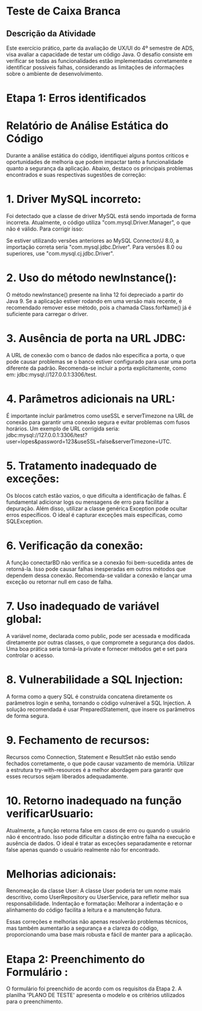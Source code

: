 # Teste de Caixa Branca

## Descrição da Atividade

Este exercício prático, parte da avaliação de UX/UI do 4º semestre de ADS, visa avaliar a capacidade de testar um código Java. O desafio consiste em verificar se todas as funcionalidades estão implementadas corretamente e identificar possíveis falhas, considerando as limitações de informações sobre o ambiente de desenvolvimento.


# **Etapa 1: Erros identificados**

# Relatório de Análise Estática do Código
Durante a análise estática do código, identifiquei alguns pontos críticos e oportunidades de melhoria que podem impactar tanto a funcionalidade quanto a segurança da aplicação. Abaixo, destaco os principais problemas encontrados e suas respectivas sugestões de correção:



# 1. Driver MySQL incorreto:
Foi detectado que a classe de driver MySQL está sendo importada de forma incorreta. Atualmente, o código utiliza "com.mysql.Driver.Manager", o que não é válido. Para corrigir isso:

Se estiver utilizando versões anteriores ao MySQL Connector/J 8.0, a importação correta seria "com.mysql.jdbc.Driver".
Para versões 8.0 ou superiores, use "com.mysql.cj.jdbc.Driver".

# 2. Uso do método newInstance():
O método newInstance() presente na linha 12 foi depreciado a partir do Java 9. Se a aplicação estiver rodando em uma versão mais recente, é recomendado remover esse método, pois a chamada Class.forName() já é suficiente para carregar o driver.

# 3. Ausência de porta na URL JDBC:
A URL de conexão com o banco de dados não especifica a porta, o que pode causar problemas se o banco estiver configurado para usar uma porta diferente da padrão. Recomenda-se incluir a porta explicitamente, como em:
jdbc:mysql://127.0.0.1:3306/test.

# 4. Parâmetros adicionais na URL:
É importante incluir parâmetros como useSSL e serverTimezone na URL de conexão para garantir uma conexão segura e evitar problemas com fusos horários. Um exemplo de URL corrigida seria:
jdbc:mysql://127.0.0.1:3306/test?user=lopes&password=123&useSSL=false&serverTimezone=UTC.

# 5. Tratamento inadequado de exceções:
Os blocos catch estão vazios, o que dificulta a identificação de falhas. É fundamental adicionar logs ou mensagens de erro para facilitar a depuração. Além disso, utilizar a classe genérica Exception pode ocultar erros específicos. O ideal é capturar exceções mais específicas, como SQLException.

# 6. Verificação da conexão:
A função conectarBD não verifica se a conexão foi bem-sucedida antes de retorná-la. Isso pode causar falhas inesperadas em outros métodos que dependem dessa conexão. Recomenda-se validar a conexão e lançar uma exceção ou retornar null em caso de falha.

# 7. Uso inadequado de variável global:
A variável nome, declarada como public, pode ser acessada e modificada diretamente por outras classes, o que compromete a segurança dos dados. Uma boa prática seria torná-la private e fornecer métodos get e set para controlar o acesso.

# 8. Vulnerabilidade a SQL Injection:
A forma como a query SQL é construída concatena diretamente os parâmetros login e senha, tornando o código vulnerável a SQL Injection. A solução recomendada é usar PreparedStatement, que insere os parâmetros de forma segura.

# 9. Fechamento de recursos:
Recursos como Connection, Statement e ResultSet não estão sendo fechados corretamente, o que pode causar vazamento de memória. Utilizar a estrutura try-with-resources é a melhor abordagem para garantir que esses recursos sejam liberados adequadamente.

# 10. Retorno inadequado na função verificarUsuario:
Atualmente, a função retorna false em casos de erro ou quando o usuário não é encontrado. Isso pode dificultar a distinção entre falha na execução e ausência de dados. O ideal é tratar as exceções separadamente e retornar false apenas quando o usuário realmente não for encontrado.

# Melhorias adicionais:

Renomeação da classe User: A classe User poderia ter um nome mais descritivo, como UserRepository ou UserService, para refletir melhor sua responsabilidade.
Indentação e formatação: Melhorar a indentação e o alinhamento do código facilita a leitura e a manutenção futura.

Essas correções e melhorias não apenas resolverão problemas técnicos, mas também aumentarão a segurança e a clareza do código, proporcionando uma base mais robusta e fácil de manter para a aplicação.

# **Etapa 2: Preenchimento do Formulário :**

O formulário foi preenchido de acordo com os requisitos da Etapa 2. A planilha 'PLANO DE TESTE' apresenta o modelo e os critérios utilizados para o preenchimento.